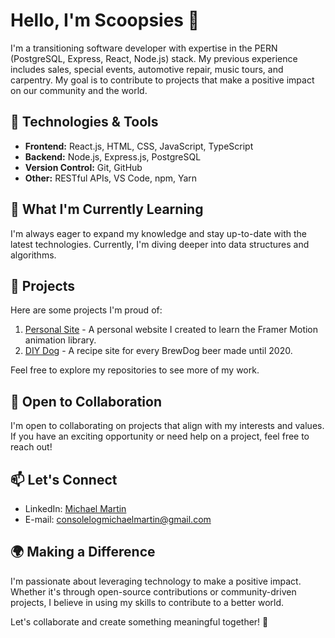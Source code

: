 # Hello, I'm Scoopsies 👋

I'm a transitioning software developer with expertise in the PERN (PostgreSQL, Express, React, Node.js) stack. 
My previous experience includes sales, special events, automotive repair, music tours, and carpentry.
My goal is to contribute to projects that make a positive impact on our community and the world.

## 🔧 Technologies & Tools

- **Frontend:** React.js, HTML, CSS, JavaScript, TypeScript
- **Backend:** Node.js, Express.js, PostgreSQL
- **Version Control:** Git, GitHub
- **Other:** RESTful APIs, VS Code, npm, Yarn

## 🌱 What I'm Currently Learning

I'm always eager to expand my knowledge and stay up-to-date with the latest technologies. Currently, I'm diving deeper into data structures and algorithms.

## 🚀 Projects

Here are some projects I'm proud of:

1. [Personal Site](https://github.com/Scoopsies/minimal-site) - A personal website I created to learn the Framer Motion animation library.
2. [DIY Dog](https://github.com/Scoopsies/BrewDog) - A recipe site for every BrewDog beer made until 2020.

Feel free to explore my repositories to see more of my work.

## 🤝 Open to Collaboration

I'm open to collaborating on projects that align with my interests and values. If you have an exciting opportunity or need help on a project, feel free to reach out!

## 📫 Let's Connect

- LinkedIn: [Michael Martin](www.linkedin.com/in/consolelog-michael-martin)
- E-mail: [consolelogmichaelmartin@gmail.com](ConsoleLogMichaelMartin@gmail.com)

## 🌍 Making a Difference

I'm passionate about leveraging technology to make a positive impact. Whether it's through open-source contributions or community-driven projects, I believe in using my skills to contribute to a better world.

Let's collaborate and create something meaningful together! 🌟
